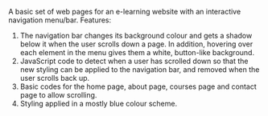 A basic set of web pages for an e-learning website with an interactive navigation menu/bar. Features:
1) The navigation bar changes its background colour and gets a shadow below it when the user scrolls down a page. In addition, hovering over each element in the menu gives them a white, button-like background.
2) JavaScript code to detect when a user has scrolled down so that the new styling can be applied to the navigation bar, and removed when the user scrolls back up.
3) Basic codes for the home page, about page, courses page and contact page to allow scrolling.
4) Styling applied in a mostly blue colour scheme.
